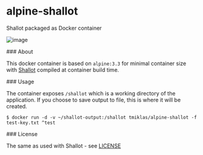 # alpine-shallot

Shallot packaged as Docker container

![image](https://badge.imagelayers.io/tmiklas/alpine-shallot.svg)

### About

This docker container is based on `alpine:3.3` for minimal container size with [Shallot](https://github.com/katmagic/Shallot/) compiled at container build time.

### Usage

The container exposes `/shallot` which is a working directory of the application. If you choose to save output to file, this is where it will be created.

`$ docker run -d -v ~/shallot-output:/shallot tmiklas/alpine-shallot -f test-key.txt ^test`

### License

The same as used with Shallot - see [LICENSE](https://raw.githubusercontent.com/katmagic/Shallot/master/LICENSE)